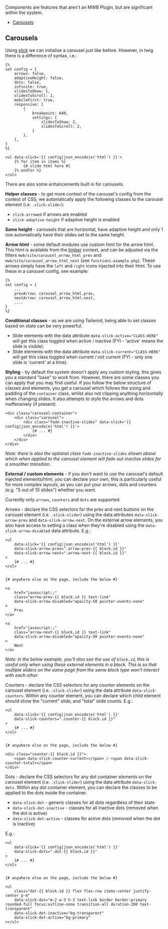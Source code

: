 Components are features that aren't an MWB Plugin, but are significant within the system.
- [Carousels](#carousels)

## Carousels 
Using [slick](https://kenwheeler.github.io/slick/) we can initialise a carousel just like before. However, in twig there is a difference of syntax, i.e.:
```
{%
set config = {
	arrows: false,
	adaptiveHeight: false,
	dots: false,
	infinite: true,
	slidesToShow: 1,
	slidesToScroll: 1,
	mobileFirst: true,
	responsive: [
		{
			breakpoint: 640,
			settings: {
				slidesToShow: 2,
				slidesToScroll: 2,
			}
		},
	],
}
%}

<ul data-slick='{{ config|json_encode|e('html') }}'>
	{% for item in items %}
		{# slide html here #}
	{% endfor %}
</ul>
```

There are also some enhancements built in for carousels.


**Helper classes** - to get more context of the carousel's config from the context of CSS, we automatically apply the following classes to the carousel element (i.e. `.slick-slider`):
* `slick-arrowed` if arrows are enabled
* `slick-adaptive-height` if adaptive height is enabled

**Same height** - carousels that are horizontal, have adaptive height and only 1 row automatically have their slides set to the same height.

**Arrow html** - some default modules use custom html for the arrow html. This html is available from the [timber](https://timber.github.io/docs/) context, and can be adjusted via the filters `mwb/site/carousel_arrow_html_prev` and `mwb/site/carousel_arrow_html_next` (see `functions.example.php`). These arrows simply have the `left` and `right` icons injected into their html. To use these in a carousel config, see example:
```
{%
set config = {
    ...
    prevArrow: carousel_arrow_html.prev,
    nextArrow: carousel_arrow_html.next,
    ....
}
%}
```

**Conditional classes** - as we are using Tailwind, being able to set classes based on state can be very powerful.
* Slide elements with the data attribute `data-slick-active="CLASS-HERE"` will get this class toggled when active / inactive (FYI - 'active' means the slide is visible).
* Slide elements with the data attribute `data-slick-current="CLASS-HERE"` will get this class toggled when current / not current (FYI - only one slide is 'current' at a time).

**Styling** - by default the system doesn't apply any custom styling, this gives you a standard "base" to work from. However, there are some classes you can apply that you may find useful. If you follow the below structure of classes and elements, you get a carousel which follows the sizing and padding of the `container` class, whilst also not clipping anything horizontally when changing slides. It also attempts to style the arrows and dots inoffensively (if present).
```
<div class="carousel-container">
	<div class="carousel">
		<div class="fade-inactive-slides" data-slick='{{ config|json_encode|e('html') }}'>
			{# ... #}
		</div>
	</div>
</div>
```
_Note: there is also the optional class `fade-inactive-slides` shown above which when applied to the carousel element will fade out inactive slides for a smoother transition._

**External / custom elements** - if you don't want to use the carousel's default injected elements/html, you can declare your own, this is particularly useful for more complex layouts, as you can put your arrows, dots and counters (e.g. "5 out of 10 slides") whether you want.

Currently only `arrows`, `counters` and `dots` are supported.

Arrows - declare the CSS selectors for the prev and next buttons on the carousel element (i.e. `.slick-slider`) using the data attributes `data-slick-arrow-prev` and `data-slick-arrow-next`. On the external arrow elements, you also have access to setting a class when they're disabled using the `data-slick-arrow-disabled` data attribute. E.g.:
```
<ul
	data-slick='{{ config|json_encode|e('html') }}'
	data-slick-arrow-prev=".arrow-prev-{{ block.id }}"
	data-slick-arrow-next=".arrow-next-{{ block.id }}"
>
	{# ... #}
</ul>


{# anywhere else on the page, include the below #}

<a
	href="javascript:;"
	class="arrow-prev-{{ block.id }} text-link"
	data-slick-arrow-disabled="opacity-50 pointer-events-none"
>
	Prev
</a>

<a
	href="javascript:;"
	class="arrow-next-{{ block.id }} text-link"
	data-slick-arrow-disabled="opacity-50 pointer-events-none"
>
	Next
</a>
```

_Note: in the below example, you'll also see the use of `block.id`, this is useful only when using these external elements in a block. This is so that multiple sliders on the same page from the same block type won't interact with each other._

Counters - declare the CSS selectors for any counter elements on the carousel element (i.e. `.slick-slider`) using the data attribute `data-slick-counters`. Within any counter element, you can declare which child element should show the "current" slide, and "total" slide counts. E.g.:
```
<ul
	data-slick='{{ config|json_encode|e('html') }}'
	data-slick-counters=".counter-{{ block.id }}"
>
	{# ... #}
</ul>


{# anywhere else on the page, include the below #}

<div class="counter-{{ block.id }}">
	<span data-slick-counter-current></span> / <span data-slick-counter-total></span>
</div>
```

Dots - declare the CSS selectors for any dot container elements on the carousel element (i.e. `.slick-slider`) using the data attribute `data-slick-dots`. Within any dot container element, you can declare the classes to be applied to the dots inside the container. 
* `data-slick-dot` - generic classes for all dots regardless of their state
* `data-slick-dot-inactive` - classes for all inactive dots (removed when the dot is active)
* `data-slick-dot-active` - classes for active dots (removed when the dot is inactive)

E.g.:
```
<ul
	data-slick='{{ config|json_encode|e('html') }}'
	data-slick-dots=".dot-{{ block.id }}"
>
	{# ... #}
</ul>


{# anywhere else on the page, include the below #}

<ul 
	class="dot-{{ block.id }} flex flex-row items-center justify-center p-4" 
	data-slick-dot="m-2 w-3 h-3 text-link border border-primary rounded-full focus:outline-none transition-all duration-200 text-transparent"
	data-slick-dot-inactive="bg-transparent"
	data-slick-dot-active="bg-primary"
></ul>
```